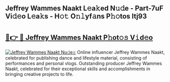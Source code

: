 ## Jeffrey Wammes Naakt L𝚎a𝚔ed N𝚞𝚍e - Part-7uF Vi𝚍𝚎o L𝚎a𝚔s - H𝚘𝚝 O𝚗𝚕yf𝚊ns P𝚑𝚘tos Itj93

# <h2><a href="http://kf3z1tz.oniu.top/?m=Jeffrey+Wammes+Naakt">🔗👉 🔴 Jeffrey Wammes Naakt P𝚑ot𝚘𝚜 V𝚒d𝚎o</a></h2>

[![Jeffrey Wammes Naakt Nu𝚍e𝚜](https://i.imgur.com/0qMVB7G.gif)](http://kf3z1tz.oniu.top/?m=Jeffrey+Wammes+Naakt)
Online influencer Jeffrey Wammes Naakt, celebrated for publishing dance and lifestyle material, consisting of performances and personal vlogs. Outstanding producer Jeffrey Wammes Naakt, celebrated for their exceptional skills and accomplishments in bringing creative projects to life.  
